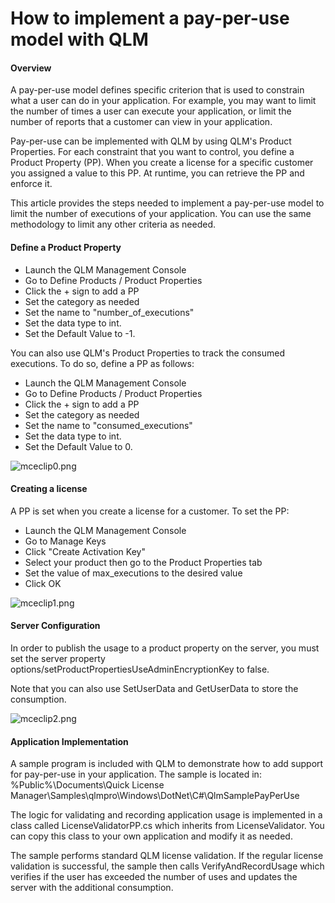 # How to implement a pay-per-use model with QLM

#### Overview

A pay-per-use model defines specific criterion that is used to constrain what a user can do in your application. For example, you may want to limit the number of times a user can execute your application, or limit the number of reports that a customer can view in your application.

Pay-per-use can be implemented with QLM by using QLM's Product Properties. For each constraint that you want to control, you define a Product Property (PP). When you create a license for a specific customer you assigned a value to this PP. At runtime, you can retrieve the PP and enforce it.

This article provides the steps needed to implement a pay-per-use model to limit the number of executions of your application. You can use the same methodology to limit any other criteria as needed.

#### Define a Product Property

* Launch the QLM Management Console
* Go to Define Products / Product Properties
* Click the + sign to add a PP
* Set the category as  needed
* Set the name to "number\_of\_executions"
* Set the data type to int.
* &#x20;Set the Default Value to -1.

You can also use QLM's Product Properties to track the consumed executions. To do so, define a PP as follows:

* Launch the QLM Management Console
* Go to Define Products / Product Properties
* Click the + sign to add a PP
* Set the category as  needed
* Set the name to "consumed\_executions"
* Set the data type to int.
* &#x20;Set the Default Value to 0.

![mceclip0.png](https://support.soraco.co/hc/article\_attachments/10961174277012)

#### Creating a license

A PP is set when you create a license for a customer. To set the PP:

* Launch the QLM Management Console
* Go to Manage Keys
* Click "Create Activation Key"
* Select your product then go to the Product Properties tab
* Set the value of max\_executions to the desired value
* Click OK

![mceclip1.png](https://support.soraco.co/hc/article\_attachments/10961253770900)

#### Server Configuration

In order to publish the usage to a product property on the server, you must set the server property\
options/setProductPropertiesUseAdminEncryptionKey to false.

Note that you can also use SetUserData and GetUserData to store the consumption.

![mceclip2.png](https://support.soraco.co/hc/article\_attachments/10961259433364)

#### Application Implementation

A sample program is included with QLM to demonstrate how to add support for pay-per-use in your application. The sample is located in: %Public%\Documents\Quick License Manager\Samples\qlmpro\Windows\DotNet\C#\QlmSamplePayPerUse

The logic for validating and recording application usage is implemented in a class called LicenseValidatorPP.cs which inherits from LicenseValidator. You can copy this class to your own application and modify it as needed.

The sample performs standard QLM license validation. If the regular license validation is successful, the sample then calls VerifyAndRecordUsage which verifies if the user has exceeded the number of uses and updates the server with the additional consumption.
